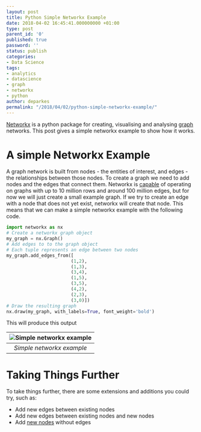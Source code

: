 ```yaml
---
layout: post
title: Python Simple Networkx Example
date: 2018-04-02 16:45:41.000000000 +01:00
type: post
parent_id: '0'
published: true
password: ''
status: publish
categories:
- Data Science
tags:
- analytics
- datascience
- graph
- networkx
- python
author: deparkes
permalink: "/2018/04/02/python-simple-networkx-example/"
---
```

<a href="https://networkx.github.io/">Networkx</a> is a python package for creating, visualising and analysing <a href="https://en.wikipedia.org/wiki/Graph_theory">graph</a> networks. This post gives a simple networkx example to show how it works.
<h1>A simple Networkx Example</h1>
A graph network is built from nodes - the entities of interest, and edges - the relationships between those nodes. To create a graph we need to add nodes and the edges that connect them.
Networkx is <a href="https://en.wikipedia.org/wiki/NetworkX">capable</a> of operating on graphs with up to 10 million rows and around 100 million edges, but for now we will just create a small example graph.
If we try to create an edge with a node that does not yet exist, networkx will create that node. This means that we can make a simple networkx example with the following code.

```python
import networkx as nx
# Create a networkx graph object
my_graph = nx.Graph()
# Add edges to to the graph object
# Each tuple represents an edge between two nodes
my_graph.add_edges_from([
                        (1,2),
                        (1,3),
                        (3,4),
                        (1,5),
                        (3,5),
                        (4,2),
                        (2,3),
                        (3,0)])
# Draw the resulting graph
nx.draw(my_graph, with_labels=True, font_weight='bold')
```

This will produce this output

| ![Simple networkx example]({{site.baseurl}}/assets/2018/04/simple_graph.png) |
|:--:|
| *Simple networkx example* |

<h1>Taking Things Further</h1>
To take things further, there are some extensions and additions you could try, such as:
<ul>
<li>Add new edges between existing nodes</li>
<li>Add new edges between existing nodes and new nodes</li>
<li>Add <a href="https://networkx.github.io/documentation/stable/tutorial.html#nodes">new nodes</a> without edges</li>
</ul>
